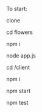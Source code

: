 To start:

<p>clone</p>
<p>cd flowers</p>
<p>npm i</p>
<p>node app.js</p>
<p>cd /client</p>
<p>npm i</p>
<p>npm start</p>
<p>npm test</p>
